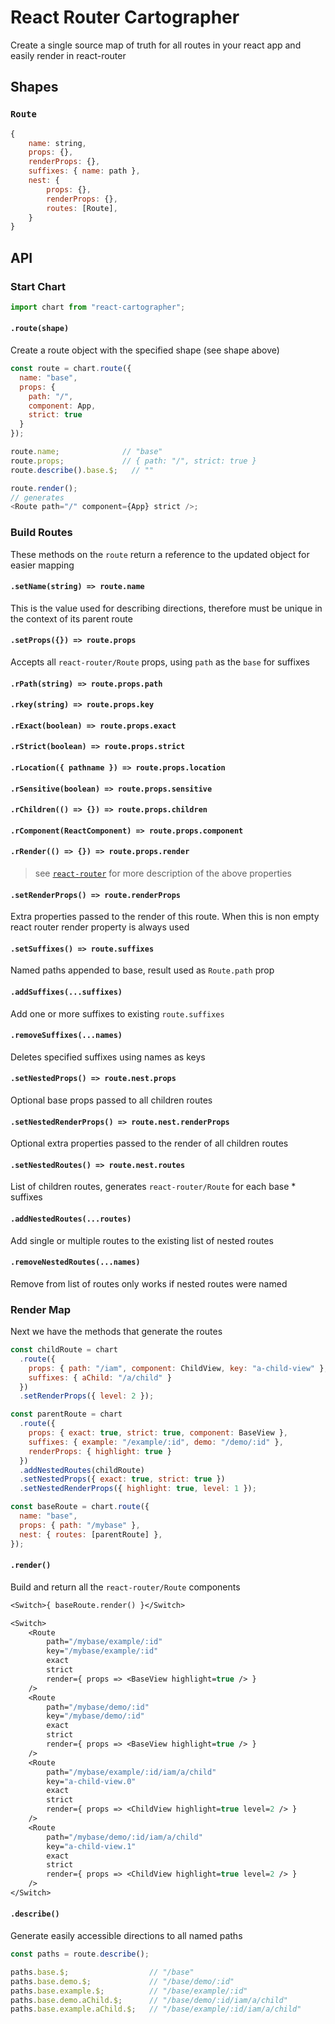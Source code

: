 # React Router Cartographer

Create a single source map of truth for all routes in your react app and easily render in react-router

## Shapes

### `Route`

```js
{
    name: string,
    props: {},
    renderProps: {},
    suffixes: { name: path },
    nest: {
        props: {},
        renderProps: {},
        routes: [Route],
    }
}
```

## API

### Start Chart

```js
import chart from "react-cartographer";
```

#### `.route(shape)`

Create a route object with the specified shape (see shape above)

```js
const route = chart.route({
  name: "base",
  props: {
    path: "/",
    component: App,
    strict: true
  }
});

route.name;              // "base"
route.props;             // { path: "/", strict: true }
route.describe().base.$;   // ""

route.render();
// generates
<Route path="/" component={App} strict />;
```

### Build Routes

These methods on the `route` return a reference to the updated object for easier mapping

#### `.setName(string) => route.name`

This is the value used for describing directions, therefore must be unique in the context of its parent route

#### `.setProps({}) => route.props`

Accepts all `react-router/Route` props, using `path` as the `base` for suffixes

#### `.rPath(string) => route.props.path`

#### `.rkey(string) => route.props.key`

#### `.rExact(boolean) => route.props.exact`

#### `.rStrict(boolean) => route.props.strict`

#### `.rLocation({ pathname }) => route.props.location`

#### `.rSensitive(boolean) => route.props.sensitive`

#### `.rChildren(() => {}) => route.props.children`

#### `.rComponent(ReactComponent) => route.props.component`

#### `.rRender(() => {}) => route.props.render`

> see [`react-router`](https://reacttraining.com/react-router/web/api/Route/component) for more description of the above properties

#### `.setRenderProps() => route.renderProps`

Extra properties passed to the render of this route. When this is non empty react router render property is always used

#### `.setSuffixes() => route.suffixes`

Named paths appended to base, result used as `Route.path` prop

#### `.addSuffixes(...suffixes)`

Add one or more suffixes to existing `route.suffixes`

#### `.removeSuffixes(...names)`

Deletes specified suffixes using names as keys

#### `.setNestedProps() => route.nest.props`

Optional base props passed to all children routes

#### `.setNestedRenderProps() => route.nest.renderProps`

Optional extra properties passed to the render of all children routes

#### `.setNestedRoutes() => route.nest.routes`

List of children routes, generates `react-router/Route` for each base \* suffixes

#### `.addNestedRoutes(...routes)`

Add single or multiple routes to the existing list of nested routes

#### `.removeNestedRoutes(...names)`

Remove from list of routes only works if nested routes were named

### Render Map

Next we have the methods that generate the routes

```js
const childRoute = chart
  .route({
    props: { path: "/iam", component: ChildView, key: "a-child-view" },
    suffixes: { aChild: "/a/child" }
  })
  .setRenderProps({ level: 2 });

const parentRoute = chart
  .route({
    props: { exact: true, strict: true, component: BaseView },
    suffixes: { example: "/example/:id", demo: "/demo/:id" },
    renderProps: { highlight: true }
  })
  .addNestedRoutes(childRoute)
  .setNestedProps({ exact: true, strict: true })
  .setNestedRenderProps({ highlight: true, level: 1 });

const baseRoute = chart.route({
  name: "base",
  props: { path: "/mybase" },
  nest: { routes: [parentRoute] },
});
```

#### `.render()`

Build and return all the `react-router/Route` components

```ml
<Switch>{ baseRoute.render() }</Switch>
```

```ml
<Switch>
    <Route
        path="/mybase/example/:id"
        key="/mybase/example/:id"
        exact
        strict
        render={ props => <BaseView highlight=true /> }
    />
    <Route
        path="/mybase/demo/:id"
        key="/mybase/demo/:id"
        exact
        strict
        render={ props => <BaseView highlight=true /> }
    />
    <Route
        path="/mybase/example/:id/iam/a/child"
        key="a-child-view.0"
        exact
        strict
        render={ props => <ChildView highlight=true level=2 /> }
    />
    <Route
        path="/mybase/demo/:id/iam/a/child"
        key="a-child-view.1"
        exact
        strict
        render={ props => <ChildView highlight=true level=2 /> }
    />
</Switch>
```

#### `.describe()`

Generate easily accessible directions to all named paths

```js
const paths = route.describe();
```

```js
paths.base.$;                  // "/base"
paths.base.demo.$;             // "/base/demo/:id"
paths.base.example.$;          // "/base/example/:id"
paths.base.demo.aChild.$;      // "/base/demo/:id/iam/a/child"
paths.base.example.aChild.$;   // "/base/example/:id/iam/a/child"
```

